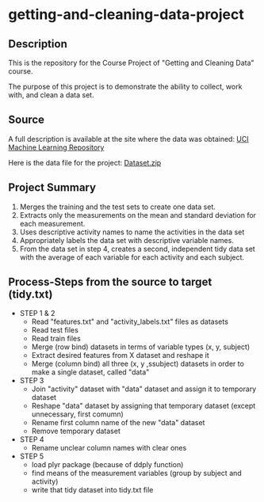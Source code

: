 # getting-and-cleaning-data-project

## Description

This is the repository for the Course Project of "Getting and Cleaning Data" course.

The purpose of this project is to demonstrate the ability to collect, work with, and clean a data set.
	
## Source

A full description is available at the site where the data was obtained: [UCI Machine Learning Repository](http://archive.ics.uci.edu/ml/datasets/Human+Activity+Recognition+Using+Smartphones)

Here is the data file for the project: [Dataset.zip](https://d396qusza40orc.cloudfront.net/getdata%2Fprojectfiles%2FUCI%20HAR%20Dataset.zip)

## Project Summary
1. Merges the training and the test sets to create one data set.
2. Extracts only the measurements on the mean and standard deviation for each measurement.
3. Uses descriptive activity names to name the activities in the data set
4. Appropriately labels the data set with descriptive variable names.
5. From the data set in step 4, creates a second, independent tidy data set with the average of each variable for each activity and each subject.

## Process-Steps from the source to target (tidy.txt)
+ STEP 1 & 2
	- Read "features.txt" and "activity_labels.txt" files as datasets
	- Read test files
	- Read train files
	- Merge (row bind) datasets in terms of variable types (x, y, subject)
	- Extract desired features from X dataset and reshape it
	- Merge (column bind) all three (x, y ,ssubject) datasets in order to make a single dataset, called "data"
+ STEP 3
	- Join "activity" dataset with "data" dataset and assign it to temporary dataset 
	- Reshape "data" dataset by assigning that temporary dataset (except unnecessary, first comumn) 
	- Rename first column name of the new "data" dataset
	- Remove temporary dataset
+ STEP 4
	- Rename unclear column names with clear ones
+ STEP 5
	- load plyr package (because of ddply function)
	- find means of the measurement variables (group by subject and activity)
	- write that tidy dataset into tidy.txt file
